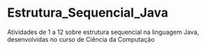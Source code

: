 # Estrutura_Sequencial_Java
Atividades de 1 a 12 sobre estrutura sequencial na linguagem Java, desenvolvidas no curso de Ciência da Computação
